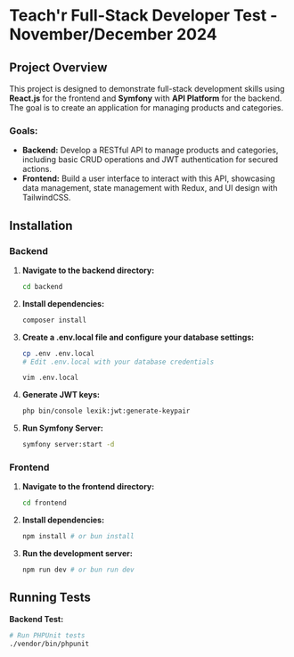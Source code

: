 # Teach'r Full-Stack Developer Test - November/December 2024

## Project Overview

This project is designed to demonstrate full-stack development skills using **React.js** for the frontend and **Symfony** with **API Platform** for the backend. The goal is to create an application for managing products and categories.

### Goals:

- **Backend:** Develop a RESTful API to manage products and categories, including basic CRUD operations and JWT authentication for secured actions.
- **Frontend:** Build a user interface to interact with this API, showcasing data management, state management with Redux, and UI design with TailwindCSS.

## Installation

### Backend

1. **Navigate to the backend directory:**
   ```bash
   cd backend
2. **Install dependencies:**
    ```bash
    composer install
3. **Create a .env.local file and configure your database settings:**
    ```bash
    cp .env .env.local
    # Edit .env.local with your database credentials
    
    vim .env.local
4. **Generate JWT keys:**
    ```bash
    php bin/console lexik:jwt:generate-keypair
5. **Run Symfony Server:**
    ```bash
    symfony server:start -d

### Frontend

1. **Navigate to the frontend directory:**
    ```bash
    cd frontend
2. **Install dependencies:**
    ```bash
    npm install # or bun install
3. **Run the development server:**
    ```bash
    npm run dev # or bun run dev

## Running Tests
**Backend Test:**
```bash
# Run PHPUnit tests
./vendor/bin/phpunit
